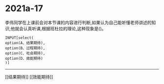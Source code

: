 # 2021a-17
李伟同学在上课前会对本节课的内容进行判断,如果认为自己能听懂老师讲述的知识,他就会认真听课,根据班杜拉的理论,这种现象是()。
```meta-bind
INPUT[select(
option(A、结果期待),
option(B、过程期待),
option(C、社会期待),
option(D、效能期待)
)]
```

---

[[结果期待]]
[[效能期待]]
